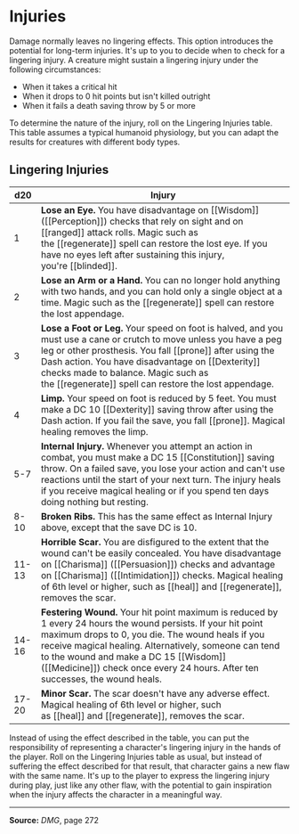 # Injuries

Damage normally leaves no lingering effects. This option introduces the potential for long-term injuries. It's up to you to decide when to check for a lingering injury. A creature might sustain a lingering injury under the following circumstances:

- When it takes a critical hit  
- When it drops to 0 hit points but isn't killed outright 
- When it fails a death saving throw by 5 or more

To determine the nature of the injury, roll on the Lingering Injuries table. This table assumes a typical humanoid physiology, but you can adapt the results for creatures with different body types.

## Lingering Injuries

| d20   | Injury                                                                                                                                                                                                                                                                                                                                                                                                                        |
| ----- | ----------------------------------------------------------------------------------------------------------------------------------------------------------------------------------------------------------------------------------------------------------------------------------------------------------------------------------------------------------------------------------------------------------------------------- |
| 1     | **Lose an Eye.** You have disadvantage on [[Wisdom]] ([[Perception]]) checks that rely on sight and on [[ranged]] attack rolls. Magic such as the [[regenerate]] spell can restore the lost eye. If you have no eyes left after sustaining this injury, you're [[blinded]].                                                                |
| 2     | **Lose an Arm or a Hand.** You can no longer hold anything with two hands, and you can hold only a single object at a time. Magic such as the [[regenerate]] spell can restore the lost appendage.                                                                                                                                                                                 |
| 3     | **Lose a Foot or Leg.** Your speed on foot is halved, and you must use a cane or crutch to move unless you have a peg leg or other prosthesis. You fall [[prone]] after using the Dash action. You have disadvantage on [[Dexterity]] checks made to balance. Magic such as the [[regenerate]] spell can restore the lost appendage. |
| 4     | **Limp.** Your speed on foot is reduced by 5 feet. You must make a DC 10 [[Dexterity]] saving throw after using the Dash action. If you fail the save, you fall [[prone]]. Magical healing removes the limp.                                                                                                                                                                    |
| 5-7   | **Internal Injury.** Whenever you attempt an action in combat, you must make a DC 15 [[Constitution]] saving throw. On a failed save, you lose your action and can't use reactions until the start of your next turn. The injury heals if you receive magical healing or if you spend ten days doing nothing but resting.                                                                                                         |
| 8-10  | **Broken Ribs.** This has the same effect as Internal Injury above, except that the save DC is 10.                                                                                                                                                                                                                                                                                                                            |
| 11-13 | **Horrible Scar.** You are disfigured to the extent that the wound can't be easily concealed. You have disadvantage on [[Charisma]] ([[Persuasion]]) checks and advantage on [[Charisma]] ([[Intimidation]]) checks. Magical healing of 6th level or higher, such as [[heal]] and [[regenerate]], removes the scar.                                           |
| 14-16 | **Festering Wound.** Your hit point maximum is reduced by 1 every 24 hours the wound persists. If your hit point maximum drops to 0, you die. The wound heals if you receive magical healing. Alternatively, someone can tend to the wound and make a DC 15 [[Wisdom]] ([[Medicine]]) check once every 24 hours. After ten successes, the wound heals.                                                                                |
| 17-20 | **Minor Scar.** The scar doesn't have any adverse effect. Magical healing of 6th level or higher, such as [[heal]] and [[regenerate]], removes the scar.                                                                                                                                                                                      |

Instead of using the effect described in the table, you can put the responsibility of representing a character's lingering injury in the hands of the player. Roll on the Lingering Injuries table as usual, but instead of suffering the effect described for that result, that character gains a new flaw with the same name. It's up to the player to express the lingering injury during play, just like any other flaw, with the potential to gain inspiration when the injury affects the character in a meaningful way.

---
**Source:** _DMG_, page 272

